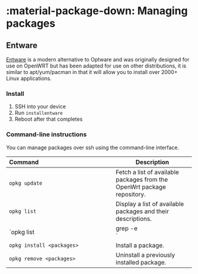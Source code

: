 # :material-package-down: Managing packages

## Entware

[Entware](https://github.com/Entware/Entware/wiki) is a modern alternative to Optware and was originally designed for use on OpenWRT but has been adapted for use on other distributions, it is similar to apt/yum/pacman in that it will allow you to install over 2000+ Linux applications.

### Install

1. SSH into your device
2. Run `installentware`
3. Reboot after that completes

### Command-line instructions

You can manage packages  over ssh using the command-line interface.

| Command&nbsp;&nbsp;&nbsp;&nbsp;&nbsp;&nbsp;&nbsp;&nbsp;&nbsp;&nbsp;&nbsp;&nbsp;&nbsp;&nbsp;&nbsp;&nbsp;&nbsp;&nbsp;&nbsp;&nbsp;&nbsp;&nbsp;&nbsp;&nbsp;&nbsp;&nbsp;&nbsp;&nbsp;&nbsp;&nbsp;&nbsp;&nbsp;&nbsp;&nbsp;&nbsp;&nbsp;&nbsp;&nbsp;&nbsp;&nbsp;&nbsp;&nbsp;&nbsp;&nbsp;&nbsp; | Description |
| -- | -- |
| `opkg update` | Fetch a list of available packages from the OpenWrt package repository. |
| `opkg list` | Display a list of available packages and their descriptions. |
| `opkg list | grep -e <search>` | Filter the list by a search term in the package name or its description. |
| `opkg install <packages>` | Install a package. |
| `opkg remove <packages>` | Uninstall a previously installed package. |